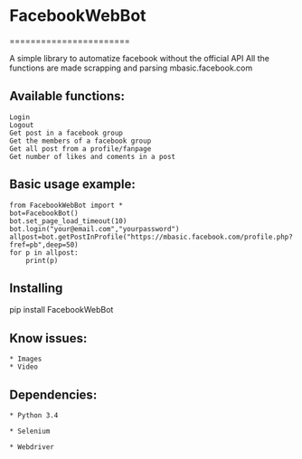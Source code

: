 # FacebookWebBot

=======================

A simple library to automatize facebook without the official API
All the functions are made scrapping and parsing mbasic.facebook.com

## Available functions:

    Login
    Logout
	Get post in a facebook group
	Get the members of a facebook group
	Get all post from a profile/fanpage
	Get number of likes and coments in a post
	
## Basic usage example:

```
from FacebookWebBot import *
bot=FacebookBot()
bot.set_page_load_timeout(10)
bot.login("your@email.com","yourpassword")
allpost=bot.getPostInProfile("https://mbasic.facebook.com/profile.php?fref=pb",deep=50)
for p in allpost:
	print(p)
```
## Installing
pip install FacebookWebBot
## Know issues:

    * Images
    * Video

## Dependencies:

    * Python 3.4

    * Selenium
    
    * Webdriver
